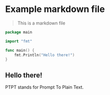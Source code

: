 # Example markdown file

> This is a markdown file

```go
package main

import "fmt"

func main() {
    fmt.Println("Hello there!")
}
```

## Hello there!

PTPT stands for Prompt To Plain Text.